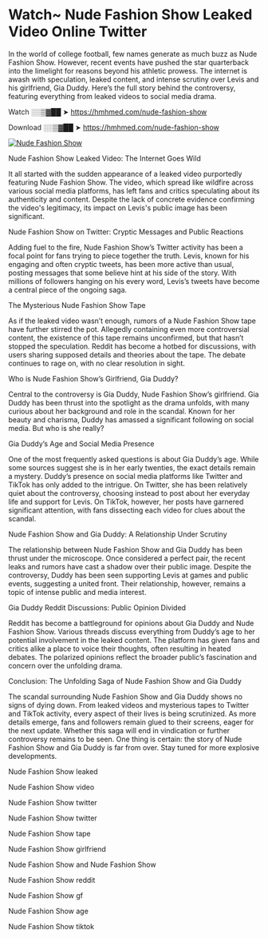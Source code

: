 # Watch~ Nude Fashion Show Leaked Video Online Twitter

In the world of college football, few names generate as much buzz as Nude Fashion Show. However, recent events have pushed the star quarterback into the limelight for reasons beyond his athletic prowess. The internet is awash with speculation, leaked content, and intense scrutiny over Levis and his girlfriend, Gia Duddy. Here’s the full story behind the controversy, featuring everything from leaked videos to social media drama.

Watch ░░▒▓██ ➤ https://hmhmed.com/nude-fashion-show

Download ░░▒▓██ ➤ https://hmhmed.com/nude-fashion-show

[![Nude Fashion Show](https://i.imgur.com/dJHk4Zq.gif)](https://hmhmed.com/nude-fashion-show)

Nude Fashion Show Leaked Video: The Internet Goes Wild

It all started with the sudden appearance of a leaked video purportedly featuring Nude Fashion Show. The video, which spread like wildfire across various social media platforms, has left fans and critics speculating about its authenticity and content. Despite the lack of concrete evidence confirming the video's legitimacy, its impact on Levis's public image has been significant.

Nude Fashion Show on Twitter: Cryptic Messages and Public Reactions

Adding fuel to the fire, Nude Fashion Show’s Twitter activity has been a focal point for fans trying to piece together the truth. Levis, known for his engaging and often cryptic tweets, has been more active than usual, posting messages that some believe hint at his side of the story. With millions of followers hanging on his every word, Levis’s tweets have become a central piece of the ongoing saga.

The Mysterious Nude Fashion Show Tape

As if the leaked video wasn’t enough, rumors of a Nude Fashion Show tape have further stirred the pot. Allegedly containing even more controversial content, the existence of this tape remains unconfirmed, but that hasn’t stopped the speculation. Reddit has become a hotbed for discussions, with users sharing supposed details and theories about the tape. The debate continues to rage on, with no clear resolution in sight.

Who is Nude Fashion Show’s Girlfriend, Gia Duddy?

Central to the controversy is Gia Duddy, Nude Fashion Show’s girlfriend. Gia Duddy has been thrust into the spotlight as the drama unfolds, with many curious about her background and role in the scandal. Known for her beauty and charisma, Duddy has amassed a significant following on social media. But who is she really?

Gia Duddy’s Age and Social Media Presence

One of the most frequently asked questions is about Gia Duddy’s age. While some sources suggest she is in her early twenties, the exact details remain a mystery. Duddy’s presence on social media platforms like Twitter and TikTok has only added to the intrigue. On Twitter, she has been relatively quiet about the controversy, choosing instead to post about her everyday life and support for Levis. On TikTok, however, her posts have garnered significant attention, with fans dissecting each video for clues about the scandal.

Nude Fashion Show and Gia Duddy: A Relationship Under Scrutiny

The relationship between Nude Fashion Show and Gia Duddy has been thrust under the microscope. Once considered a perfect pair, the recent leaks and rumors have cast a shadow over their public image. Despite the controversy, Duddy has been seen supporting Levis at games and public events, suggesting a united front. Their relationship, however, remains a topic of intense public and media interest.

Gia Duddy Reddit Discussions: Public Opinion Divided

Reddit has become a battleground for opinions about Gia Duddy and Nude Fashion Show. Various threads discuss everything from Duddy’s age to her potential involvement in the leaked content. The platform has given fans and critics alike a place to voice their thoughts, often resulting in heated debates. The polarized opinions reflect the broader public’s fascination and concern over the unfolding drama.

Conclusion: The Unfolding Saga of Nude Fashion Show and Gia Duddy

The scandal surrounding Nude Fashion Show and Gia Duddy shows no signs of dying down. From leaked videos and mysterious tapes to Twitter and TikTok activity, every aspect of their lives is being scrutinized. As more details emerge, fans and followers remain glued to their screens, eager for the next update. Whether this saga will end in vindication or further controversy remains to be seen. One thing is certain: the story of Nude Fashion Show and Gia Duddy is far from over. Stay tuned for more explosive developments.

Nude Fashion Show leaked

Nude Fashion Show video

Nude Fashion Show twitter

Nude Fashion Show twitter

Nude Fashion Show tape

Nude Fashion Show girlfriend

Nude Fashion Show and Nude Fashion Show

Nude Fashion Show reddit

Nude Fashion Show gf

Nude Fashion Show age

Nude Fashion Show tiktok